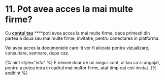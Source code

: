# 11. Pot avea acces la mai multe firme?

Cu [**contul tau**](../cum-iti-creezi-cont-ca-si-angajat-intr-o-firma.md) ****poti avea acces la mai multe firme, daca primesti din partea a doua sau mai multe firme, invitatie,  pentru conectarea in platforma. 

  Vei avea acces la documentele care iti vor fi alocate pentru vizualizare, consultare, semnare, dupa caz.

{% hint style="info" %}
E nevoie doar de un singur cont, al tau ca si angajat, pentru a putea intra in cadrul mai multor firme, atat timp cat esti invitat.
{% endhint %}

 



